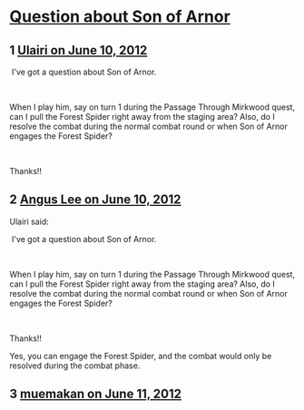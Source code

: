 # [Question about Son of Arnor](https://community.fantasyflightgames.com/topic/65766-question-about-son-of-arnor/)

## 1 [Ulairi on June 10, 2012](https://community.fantasyflightgames.com/topic/65766-question-about-son-of-arnor/?do=findComment&comment=642531)

 I've got a question about Son of Arnor.

 

When I play him, say on turn 1 during the Passage Through Mirkwood quest, can I pull the Forest Spider right away from the staging area? Also, do I resolve the combat during the normal combat round or when Son of Arnor engages the Forest Spider?

 

Thanks!!

## 2 [Angus Lee on June 10, 2012](https://community.fantasyflightgames.com/topic/65766-question-about-son-of-arnor/?do=findComment&comment=642726)

Ulairi said:

 I've got a question about Son of Arnor.

 

When I play him, say on turn 1 during the Passage Through Mirkwood quest, can I pull the Forest Spider right away from the staging area? Also, do I resolve the combat during the normal combat round or when Son of Arnor engages the Forest Spider?

 

Thanks!!



Yes, you can engage the Forest Spider, and the combat would only be resolved during the combat phase.

## 3 [muemakan on June 11, 2012](https://community.fantasyflightgames.com/topic/65766-question-about-son-of-arnor/?do=findComment&comment=642814)

                                         

